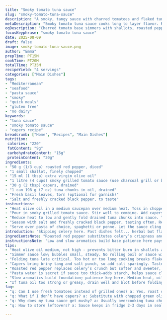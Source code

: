 ```yaml
---
title: "Smoky tomato tuna sauce"
slug: "smoky-tomato-tuna-sauce"
description: "A smoky, tangy sauce with charred tomatoes and flaked tuna. Introduces capers and roasted red peppers instead of olives and celery for a briny, sweet depth. Uses shallots instead of green onions for subtler bite. Sautéing aromatics in olive oil to bloom flavors, then simmering with smoky tomato base until thickened and vibrant. Tuna folded in last to keep texture intact. Serve over any pasta shape, long or short, or as a sauce for grilled veggies. Quick, flexible, no gluten, lactose, nuts, or eggs. Rustic, bold, hands-on cooking approach with sensory cues and practical tips for every step."
metaDescription: "Smoky tomato tuna sauce cooks long to layer flavor. Roasted red pepper instead of celery, capers not olives. Tuna folded gently for texture. Mediterranean style."
ogDescription: "Charred tomato base simmers with shallots, roasted pepper, capers. Tuna folds in late for flakes. Serve over pasta or grilled veggies. Bold taste, rustic cues."
focusKeyphrase: "smoky tomato tuna sauce"
date: 2025-08-09
draft: false
image: smoky-tomato-tuna-sauce.png
author: "Emma"
prepTime: PT15M
cookTime: PT20M
totalTime: PT35M
recipeYield: "4 servings"
categories: ["Main Dishes"]
tags:
- "Mediterranean"
- "seafood"
- "pasta sauce"
- "smoky"
- "quick meals"
- "gluten free"
- "no dairy"
keywords:
- "tuna sauce"
- "smoky tomato sauce"
- "capers recipe"
breadcrumb: ["Home", "Recipes", "Main Dishes"]
nutrition: 
 calories: "220"
 fatContent: "9g"
 carbohydrateContent: "15g"
 proteinContent: "20g"
ingredients:
- "50 g (1/3 cup) roasted red pepper, diced"
- "1 small shallot, finely chopped"
- "15 ml (1 tbsp) extra virgin olive oil"
- "1 litre (4 cups) smoky grilled tomato sauce (use charcoal grill or broiler char tomatoes, then blend)"
- "30 g (2 tbsp) capers, drained"
- "1 can 198 g (7 oz) tuna chunks in oil, drained"
- "Fresh basil leaves, torn (optional for garnish)"
- "Salt and freshly cracked black pepper, to taste"
instructions:
- "Heat olive oil in a medium saucepan over medium heat. Toss in chopped shallots and diced roasted red pepper. Stir often. Aromatic sweet sharpness should bloom within about 4 to 5 minutes—look for softened edges and start of golden color. Don’t rush here, flavor base is everything. Notice faint smell of roasting peppers melding with sweet shallots."
- "Pour in smoky grilled tomato sauce. Stir well to combine. Add capers now; they bring saltiness and slight tanginess, replacing olives. Bring sauce to gentle simmer, watch for tiny bubbles breaking on surface, small steam wisps rising. Allow simmer for 10 minutes, stirring occasionally. Sauce will thicken, brightening in color; edges will darken slightly as sugars caramelize. If it feels too thick, splash small water or stock, but sauce should coat spoon confidently."
- "Reduce heat to low and gently fold drained tuna chunks into sauce. Tuna should stay in flakes, not mush. Warm through for 4 to 5 minutes only—too much heat will toughen fish. Stir very gently now; texture contrast key here."
- "Season with salt and freshly cracked black pepper, tasting often. Remember capers add salty brine already. A pinch of sugar or splash vinegar can balance acidity if needed. Off heat, stir in torn fresh basil for fresh aromatic lift."
- "Serve over pasta of choice, spaghetti or penne. Let the sauce cling to noodles, strands glossy and sticky. Watch for those little flecks of red pepper and tuna throughout. A sprinkle of coarse black pepper or basil leaves finishes it nicely. Doesn’t need cheese—flavors stand on their own."
introduction: "Skipping celery here. Past dishes felt... herbal but flat. Replacing with roasted red pepper ups smoky sweetness, gives some bite without fibrous chewiness. Shallots sneak in gentle oniony depth; green onions sometimes too sharp raw. Capers over olives—they explode briny notes, perfect next to charred tomato. Tuna in oil, not water, but drained to avoid oily heaviness. Use smoky tomato base charred on grill or broiler—nothing rivals real charred edges for umami punch.Times are guidelines. Watch the pan, trust the senses. Sauce should smell lively, not stewing lifelessly. Sauce thick enough to coat spoon, not glue but confident. Fish warming briefly, textures popping. No cheese needed; basil freshens. One of my recent favorites—rustic, smoky, and surprisingly delicate under layers of flavor."
ingredientsNote: "Roasted red pepper substitutes celery’s crispness and mild bitterness but softer and sweeter no stringy issues. Shallots instead of green onions give gentler sweetness and cook down more evenly no biting raw shocks. Capers in place of olives add brine without oily weight rinse slightly if too salty. Tuna in oil chosen for flavor depth but drained well to avoid greasy sauce. Tomato base highly variable: if no grill or broiler roast tomatoes with a pinch of smoked paprika or chipotle powder instead. Olive oil quality matters fruity grassier oils carry dish better. Fresh basil optional but recommended adds herbaceous brightness against smoky and briny backdrop. Salt carefully always taste last capers bring salt punch already. If preferred canned fire-roasted tomatoes can be an emergency but fresh charred brings a reason to watch the sauce come alive."
instructionsNote: "Low and slow aromatics build base patience here pays off. Heat medium not too hot to coax sweetness without burning. Look for oil shimmering shallots soft and translucent with edges tinting gold. Add tomato sauce after softening peppers and shallots simmer until sauce reduces and thickens this concentrates smoky and sweet notes. Watch bubbles tiny and steady signals simmering not boiling hard keep liquid level in check. Toss in tuna last too long cooking pulls moisture dries it out. Gently fold chunks to keep texture. Seasoning at end taste often. Add little sugar or vinegar if tomato acidity feels sharp. Basil folded off heat to preserve freshness and aroma. Serve promptly with strands or shapes of pasta spoon sauce generously coating well. Sauce keeps shape and texture with tactile contrast between soft fish and tender pepper bites. If sauce too thick loosen with reserved pasta water helps sauce cling better to noodles. No em-dashes here commas only."
tips:
- "Heat olive oil medium, not high - prevents bitter burn in shallots and peppers. Watch for edges to soften, golden tint, gives sweet base. Stir constant for even cooking. Use smell - faint char and sweet meld signals ready for tomato addition."
- "Simmer sauce low; bubbles small, steady. No rolling boil or sauce will lose brightness and sugars scorch. If thickens too fast, splash stock or water sparingly, keep coating but still fluid. Stir occasionally; keep watch on edges darkening gently, that caramelization deepens smoky notes."
- "Folding tuna late critical. Too hot or too long cooking breaks flakes, turns mushy. Warm through only 4-5 minutes max. Gently fold with spatula, keep pieces intact. Texture contrast—soft flakes and tender peppers—is key sensory layer."
- "Capers bring briny tang and salt punch, so add salt sparingly. Taste often. Splash of vinegar or pinch sugar balances acidity if tomato base sharp. Use fresh basil off heat to prevent bitterness, brighten aroma last second before serving."
- "Roasted red pepper replaces celery’s crunch but softer and sweeter, watch for fibrous strings. If unavailable, substitute with roasted poblano or sweet bell pepper. Tomato base varies: char fresh tomatoes on grill or broiler for umami, canned fire-roasted as fallback. Olive oil quality matters; grassy, fruity oils better than plain."
- "Pasta water is secret if sauce too thick—adds starch, helps sauce cling to noodles. Add gradually, not dump in. Watch sauce texture after adding; it should shimmer, coat spoon lightly but hold thick enough to cling well. No cheese needed; flavors stand alone."
- "Slow aromatics build foundation; patience key here. Medium heat, oil shimmering, shallots translucent with golden edges. Random bursts of roasted pepper smell mingle, signals just right. Rushing here loses subtle sweetness that gives sauce depth. Keep stirring; avoid burnt spots."
- "If tuna oil too strong or greasy, drain well and blot before folding in. Avoid excess oil pooling in sauce, can dull freshness. If dry-tuna only accessible, add small splash extra virgin olive oil for flavor and silkiness without heaviness."
faq:
- "q: Can I use fresh tomatoes instead of grilled ones? a: Yes, roast or broil until charred edges form. Adds smoky notes missing otherwise. If no broiler, add smoked paprika or chipotle powder to compensate. Avoid raw tomato flavor that dulls sauce."
- "q: What if I don’t have capers? a: Substitute with chopped green olives or chopped pickles for tang. But olives add oiliness, change mouthfeel. Rinse capers if too salty. Capers bring that sharp salty punch hard to mimic exactly."
- "q: Why does my tuna sauce get mushy? a: Usually overcooking tuna chunks. Warm gently only. Stir gently to keep flakes distinct. Too long or high heat coagulates proteins, dries out texture. Fold in off the heat if unsure."
- "q: How to store leftovers? a: Sauce keeps in fridge 2-3 days in sealed container. Reheat gently on low, add splash water or stock if thickened too much. Tuna texture softens but still good. Freeze not recommended; tuna flakes get mealy."

---
```

